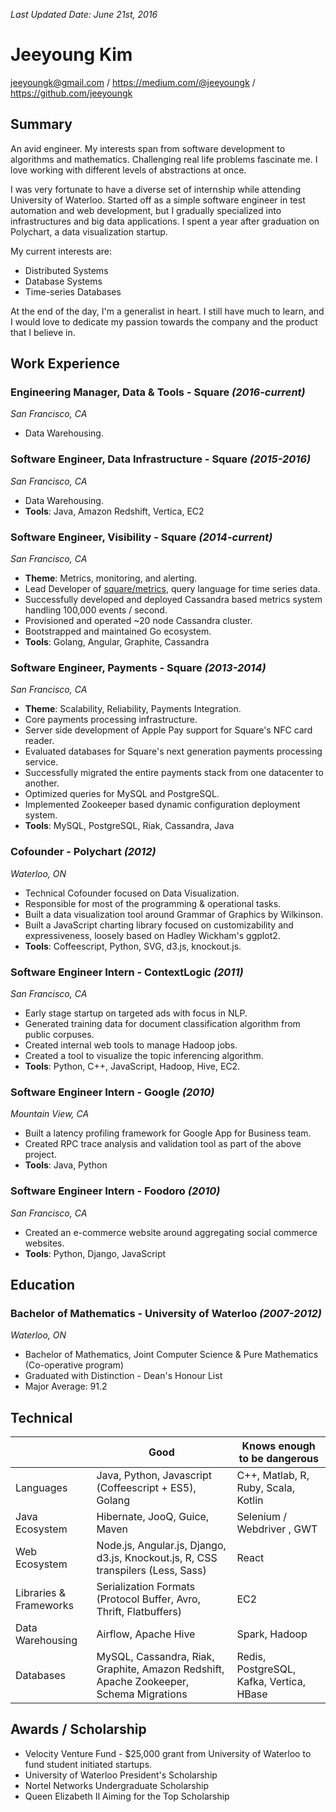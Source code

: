 _Last Updated Date: June 21st, 2016_

Jeeyoung Kim
============

jeeyoungk@gmail.com / https://medium.com/@jeeyoungk / https://github.com/jeeyoungk

Summary
-------

An avid engineer. My interests span from software development to algorithms and mathematics. Challenging real life problems fascinate me. I love working with different levels of abstractions at once.

I was very fortunate to have a diverse set of internship while attending University of Waterloo. Started off as a simple software engineer in test automation and web development, but I gradually specialized into infrastructures and big data applications. I spent a year after graduation on Polychart, a data visualization startup.

My current interests are:

* Distributed Systems
* Database Systems
* Time-series Databases

At the end of the day, I'm a generalist in heart. I still have much to learn, and I would love to dedicate my passion towards the company and the product that I believe in.

Work Experience
---------------

### Engineering Manager, Data & Tools - Square _(2016-current)_

_San Francisco, CA_

* Data Warehousing.

### Software Engineer, Data Infrastructure - Square _(2015-2016)_

_San Francisco, CA_

* Data Warehousing.
* **Tools**: Java, Amazon Redshift, Vertica, EC2

### Software Engineer, Visibility - Square _(2014-current)_

_San Francisco, CA_

* **Theme**: Metrics, monitoring, and alerting.
* Lead Developer of [square/metrics](https://github.com/square/metrics), query language for time series data.
* Successfully developed and deployed Cassandra based metrics system handling 100,000 events / second.
* Provisioned and operated ~20 node Cassandra cluster.
* Bootstrapped and maintained Go ecosystem.
* **Tools**: Golang, Angular, Graphite, Cassandra

### Software Engineer, Payments - Square _(2013-2014)_

_San Francisco, CA_

* **Theme**: Scalability, Reliability, Payments Integration.
* Core payments processing infrastructure.
* Server side development of Apple Pay support for Square's NFC card reader.
* Evaluated databases for Square's next generation payments processing service.
* Successfully migrated the entire payments stack from one datacenter to another.
* Optimized queries for MySQL and PostgreSQL.
* Implemented Zookeeper based dynamic configuration deployment system.
* **Tools**: MySQL, PostgreSQL, Riak, Cassandra, Java

### Cofounder - Polychart _(2012)_

_Waterloo, ON_

* Technical Cofounder focused on Data Visualization.
* Responsible for most of the programming & operational tasks.
* Built a data visualization tool around Grammar of Graphics by Wilkinson.
* Built a JavaScript charting library focused on customizability and expressiveness, loosely based on Hadley Wickham's ggplot2.
* **Tools**: Coffeescript, Python, SVG, d3.js, knockout.js.

### Software Engineer Intern - ContextLogic _(2011)_

_San Francisco, CA_
* Early stage startup on targeted ads with focus in NLP.
* Generated training data for document classification algorithm from public corpuses.
* Created internal web tools to manage Hadoop jobs.
* Created a tool to visualize the topic inferencing algorithm.
* **Tools**: Python, C++, JavaScript, Hadoop, Hive, EC2.

### Software Engineer Intern - Google _(2010)_

_Mountain View, CA_
* Built a latency profiling framework for Google App for Business team.
* Created RPC trace analysis and validation tool as part of the above project.
* **Tools**: Java, Python

### Software Engineer Intern - Foodoro _(2010)_

_San Francisco, CA_
* Created an e-commerce website around aggregating social commerce websites.
* **Tools**: Python, Django, JavaScript

Education
---------

### Bachelor of Mathematics - University of Waterloo _(2007-2012)_

_Waterloo, ON_
* Bachelor of Mathematics, Joint Computer Science & Pure Mathematics (Co-operative program)
* Graduated with Distinction - Dean's Honour List
* Major Average: 91.2

Technical
---------

|           | Good        | Knows enough to be dangerous|
|-----------|-------------|-----------------------------|
| Languages | Java, Python, Javascript (Coffeescript + ES5), Golang | C++, Matlab, R, Ruby, Scala, Kotlin |
| Java Ecosystem | Hibernate, JooQ, Guice, Maven | Selenium / Webdriver , GWT |
| Web Ecosystem | Node.js, Angular.js, Django, d3.js, Knockout.js, R, CSS transpilers (Less, Sass) | React |
| Libraries & Frameworks | Serialization Formats (Protocol Buffer, Avro, Thrift, Flatbuffers) | EC2 |
| Data Warehousing | Airflow, Apache Hive | Spark, Hadoop |
| Databases | MySQL, Cassandra, Riak, Graphite, Amazon Redshift, Apache Zookeeper, Schema Migrations | Redis, PostgreSQL, Kafka, Vertica, HBase |


Awards / Scholarship
--------------------

* Velocity Venture Fund - $25,000 grant from University of Waterloo to fund student initiated startups.
* University of Waterloo President's Scholarship
* Nortel Networks Undergraduate Scholarship
* Queen Elizabeth II Aiming for the Top Scholarship
